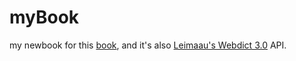# myBook

my newbook for this [book](https://github.com/leimaau/book), and it's also [Leimaau's Webdict 3.0](https://leimaau-webdict3.vercel.app/) API.